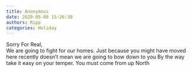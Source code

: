 ```yaml
---
title: Anonymous
date: 2020-05-08 15:26:30
authors: Ripp
categories: Holiday
---
```


 Sorry For Real,   
We are going to fight for our homes.  Just because you might have moved here recently doesn’t mean we are going to bow down to you 
By the way take it easy on your temper.  You must come from up North